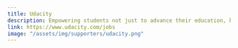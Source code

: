 ```yaml
---
title: Udacity
description: Empowering students not just to advance their education, but to land their dream job in technology through a relevant 21st-cenury education
link: https://www.udacity.com/jobs
image: "/assets/img/supporters/udacity.png"
---
```

